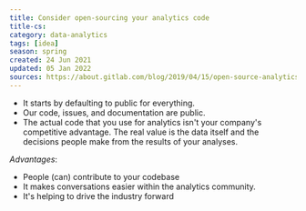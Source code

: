 ```yaml
---
title: Consider open-sourcing your analytics code
title-cs: 
category: data-analytics
tags: [idea]
season: spring
created: 24 Jun 2021
updated: 05 Jan 2022
sources: https://about.gitlab.com/blog/2019/04/15/open-source-analytics/
---
```


 * It starts by defaulting to public for everything.
 * Our code, issues, and documentation are public.
 * The actual code that you use for analytics isn't your company's competitive advantage. The real value is the data itself and the decisions people make from the results of your analyses.

*Advantages*:
* People (can) contribute to your codebase
* It makes conversations easier within the analytics community.
* It's helping to drive the industry forward
